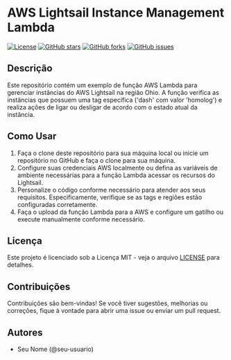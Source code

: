 # AWS Lightsail Instance Management Lambda

[![License](https://img.shields.io/badge/license-MIT-blue.svg)](https://opensource.org/licenses/MIT)
[![GitHub stars](https://img.shields.io//amendesz/lambdaaws/seu-repositorio.svg)](https://github.com//amendesz/lambdaaws/stargazers)
[![GitHub forks](https://img.shields.io/github/forks/amendesz/seu-repositorio.svg)](https://github.com//amendesz/lambdaaws/network)
[![GitHub issues](https://img.shields.io/github/issues/amendesz/seu-repositorio.svg)](https://github.com//amendesz/lambdaaws/issues)

## Descrição

Este repositório contém um exemplo de função AWS Lambda para gerenciar instâncias do AWS Lightsail na região Ohio. A função verifica as instâncias que possuem uma tag específica ('dash' com valor 'homolog') e realiza ações de ligar ou desligar de acordo com o estado atual da instância.

## Como Usar

1. Faça o clone deste repositório para sua máquina local ou inicie um repositório no GitHub e faça o clone para sua máquina.
2. Configure suas credenciais AWS localmente ou defina as variáveis de ambiente necessárias para a função Lambda acessar os recursos do Lightsail.
3. Personalize o código conforme necessário para atender aos seus requisitos. Especificamente, verifique se as tags e regiões estão configuradas corretamente.
4. Faça o upload da função Lambda para a AWS e configure um gatilho ou execute manualmente conforme necessário.

## Licença

Este projeto é licenciado sob a Licença MIT - veja o arquivo [LICENSE](LICENSE) para detalhes.

## Contribuições

Contribuições são bem-vindas! Se você tiver sugestões, melhorias ou correções, fique à vontade para abrir uma issue ou enviar um pull request.

## Autores

- Seu Nome (@seu-usuario)

